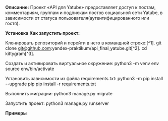 

**Описание:**
Проект «API для Yatube» предоставляет доступ к постам, комментариям, группам и подпискам постов социальной сети Yatube, в зависимости от статуса пользователя(аутентифицированного или гостя).

**Установка**
**Как запустить проект:**

Клонировать репозиторий и перейти в него в командной строке:[^1].
git clone git@github.com:yandex-praktikum/api_final_yatube.git[^2].
cd kittygram[^3].

Cоздать и активировать виртуальное окружение:
python3 -m venv env
source env/bin/activate

Установить зависимости из файла requirements.txt:
python3 -m pip install --upgrade pip
pip install -r requirements.txt

Выполнить миграции:
python3 manage.py migrate

Запустить проект:
python3 manage.py runserver

**Примеры**
